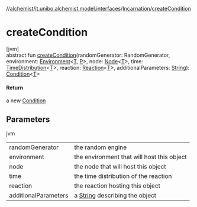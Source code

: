 //[alchemist](../../../index.md)/[it.unibo.alchemist.model.interfaces](../index.md)/[Incarnation](index.md)/[createCondition](create-condition.md)

# createCondition

[jvm]\
abstract fun [createCondition](create-condition.md)(randomGenerator: RandomGenerator, environment: [Environment](../-environment/index.md)<[T](../../it.unibo.alchemist.boundary.interfaces/-output-monitor/index.md), [P](../../it.unibo.alchemist.boundary.interfaces/-output-monitor/index.md)>, node: [Node](../-node/index.md)<[T](../../it.unibo.alchemist.boundary.interfaces/-output-monitor/index.md)>, time: [TimeDistribution](../-time-distribution/index.md)<[T](../../it.unibo.alchemist.boundary.interfaces/-output-monitor/index.md)>, reaction: [Reaction](../-reaction/index.md)<[T](../../it.unibo.alchemist.boundary.interfaces/-output-monitor/index.md)>, additionalParameters: [String](https://docs.oracle.com/javase/8/docs/api/java/lang/String.html)): [Condition](../-condition/index.md)<[T](../../it.unibo.alchemist.boundary.interfaces/-output-monitor/index.md)>

#### Return

a new [Condition](../-condition/index.md)

## Parameters

jvm

| | |
|---|---|
| randomGenerator | the random engine |
| environment | the environment that will host this object |
| node | the node that will host this object |
| time | the time distribution of the reaction |
| reaction | the reaction hosting this object |
| additionalParameters | a [String](https://docs.oracle.com/javase/8/docs/api/java/lang/String.html) describing the object |
